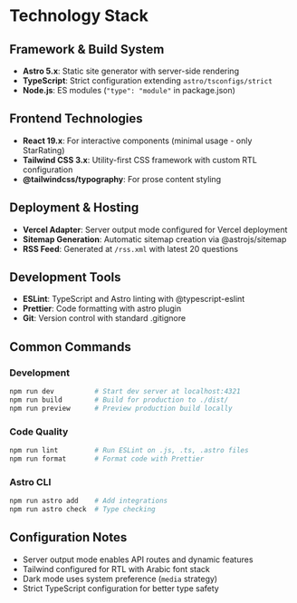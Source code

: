 # Technology Stack

## Framework & Build System
- **Astro 5.x**: Static site generator with server-side rendering
- **TypeScript**: Strict configuration extending `astro/tsconfigs/strict`
- **Node.js**: ES modules (`"type": "module"` in package.json)

## Frontend Technologies
- **React 19.x**: For interactive components (minimal usage - only StarRating)
- **Tailwind CSS 3.x**: Utility-first CSS framework with custom RTL configuration
- **@tailwindcss/typography**: For prose content styling

## Deployment & Hosting
- **Vercel Adapter**: Server output mode configured for Vercel deployment
- **Sitemap Generation**: Automatic sitemap creation via @astrojs/sitemap
- **RSS Feed**: Generated at `/rss.xml` with latest 20 questions

## Development Tools
- **ESLint**: TypeScript and Astro linting with @typescript-eslint
- **Prettier**: Code formatting with astro plugin
- **Git**: Version control with standard .gitignore

## Common Commands

### Development
```bash
npm run dev          # Start dev server at localhost:4321
npm run build        # Build for production to ./dist/
npm run preview      # Preview production build locally
```

### Code Quality
```bash
npm run lint         # Run ESLint on .js, .ts, .astro files
npm run format       # Format code with Prettier
```

### Astro CLI
```bash
npm run astro add    # Add integrations
npm run astro check  # Type checking
```

## Configuration Notes
- Server output mode enables API routes and dynamic features
- Tailwind configured for RTL with Arabic font stack
- Dark mode uses system preference (`media` strategy)
- Strict TypeScript configuration for better type safety